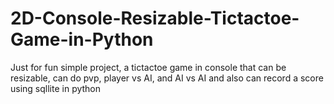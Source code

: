 # 2D-Console-Resizable-Tictactoe-Game-in-Python
Just for fun simple project, a tictactoe game in console that can be resizable, can do pvp, player vs AI, and AI vs AI and also can record a score using sqllite in python
